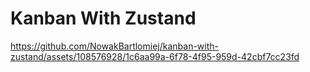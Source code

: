 # Kanban With Zustand

https://github.com/NowakBartlomiej/kanban-with-zustand/assets/108576928/1c6aa99a-6f78-4f95-959d-42cbf7cc23fd

